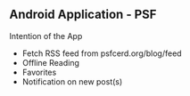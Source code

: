 ## Android Application - PSF

Intention of the App

- Fetch RSS feed from psfcerd.org/blog/feed
- Offline Reading
- Favorites
- Notification on new post(s)
